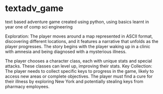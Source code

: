 # textadv_game
text based adventure game created using python, using basics learnt in year one of comp sci engineering 

Exploration: The player moves around a map represented in ASCII format, discovering different locations, and it features a narrative that unfolds as the player progresses. The story begins with the player waking up in a clinic with amnesia and being diagnosed with a mysterious illness.

The player chooses a character class, each with unique stats and special attacks. These classes can level up, improving their stats.
Key Collection: The player needs to collect specific keys to progress in the game, likely to access new areas or complete objectives. The player must find a cure for their illness by exploring New York and potentially stealing keys from pharmacy employees.
